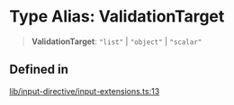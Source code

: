 # Type Alias: ValidationTarget

> **ValidationTarget**: `"list"` \| `"object"` \| `"scalar"`

## Defined in

[lib/input-directive/input-extensions.ts:13](https://github.com/andreisergiu98/baeta/blob/277f62f15bfdecc05d507a84e60b62e5bc08a747/packages/core/lib/input-directive/input-extensions.ts#L13)
